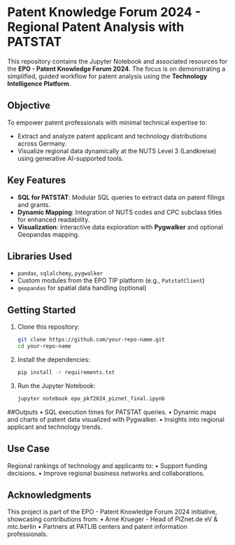 # Patent Knowledge Forum 2024 - Regional Patent Analysis with PATSTAT

This repository contains the Jupyter Notebook and associated resources for the **EPO - Patent Knowledge Forum 2024**. The focus is on demonstrating a simplified, guided workflow for patent analysis using the **Technology Intelligence Platform**.

## Objective
To empower patent professionals with minimal technical expertise to:
- Extract and analyze patent applicant and technology distributions across Germany.
- Visualize regional data dynamically at the NUTS Level 3 (Landkreise) using generative AI-supported tools.

## Key Features
- **SQL for PATSTAT**: Modular SQL queries to extract data on patent filings and grants.
- **Dynamic Mapping**: Integration of NUTS codes and CPC subclass titles for enhanced readability.
- **Visualization**: Interactive data exploration with **Pygwalker** and optional Geopandas mapping.

## Libraries Used
- `pandas`, `sqlalchemy`, `pygwalker`
- Custom modules from the EPO TIP platform (e.g., `PatstatClient`)
- `geopandas` for spatial data handling (optional)

## Getting Started
1. Clone this repository:
   	```bash
   	git clone https://github.com/your-repo-name.git
   	cd your-repo-name
   	```
2. Install the dependencies:
	```bash
   	pip install -r requirements.txt
   	```
3.	Run the Jupyter Notebook:
	```bash
	jupyter notebook epo_pkf2024_piznet_final.ipynb
	```
##Outputs
	•	SQL execution times for PATSTAT queries.
	•	Dynamic maps and charts of patent data visualized with Pygwalker.
	•	Insights into regional applicant and technology trends.

## Use Case
Regional rankings of technology and applicants to:
	•	Support funding decisions.
	•	Improve regional business networks and collaborations.

 ## Acknowledgments
This project is part of the EPO - Patent Knowledge Forum 2024 initiative, showcasing contributions from:
	•	Arne Krueger - Head of PIZnet.de eV & mtc.berlin
	•	Partners at PATLIB centers and patent information professionals.
